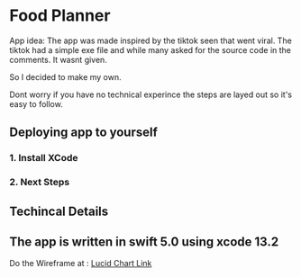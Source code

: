 # Food Planner 
App idea: The app was made inspired by the tiktok seen that went viral. The tiktok had a simple exe file and while many asked for the source code in the comments. It wasnt given.  

So I decided to make my own.

Dont worry if you have no technical experince the steps are layed out so it's easy to follow.


## Deploying app to yourself
### 1. Install XCode

### 2. Next Steps


## Techincal Details
The app is written in swift 5.0 using xcode 13.2 
-
Do the Wireframe at : [Lucid Chart Link](https://lucid.app/lucidchart/6337487f-253b-4736-aae6-444a696b8164/edit?page=0_0&invitationId=inv_b056b361-7481-4e4f-9e36-9c2e58643fbb#)

